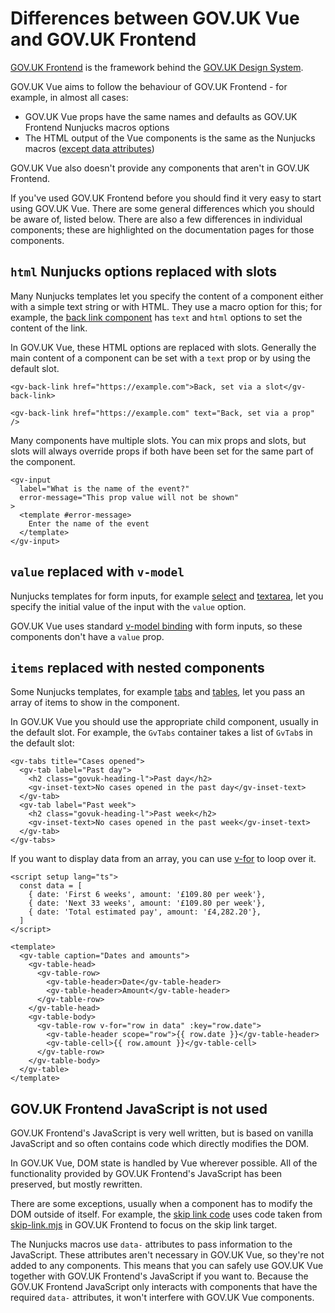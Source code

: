 # Differences between GOV.UK Vue and GOV.UK Frontend

[GOV.UK Frontend](https://frontend.design-system.service.gov.uk/) is the framework behind the 
[GOV.UK Design System](https://design-system.service.gov.uk/). 

GOV.UK Vue aims to follow the behaviour of GOV.UK Frontend - for example, in almost all cases:

- GOV.UK Vue props have the same names and defaults as GOV.UK Frontend Nunjucks macros options
- The HTML output of the Vue components is the same as the Nunjucks macros ([except data attributes](#govuk-frontend-javascript-is-not-used))

GOV.UK Vue also doesn't provide any components that aren't in GOV.UK Frontend.

If you've used GOV.UK Frontend before you should find it very easy to start using GOV.UK Vue.
There are some general differences which you should be aware of, listed below. There are also a few differences in
individual components; these are highlighted on the documentation pages for those components.

## `html` Nunjucks options replaced with slots

Many Nunjucks templates let you specify the content of a component either with a simple text string or with HTML.
They use a macro option for this; for example, the 
[back link component](https://design-system.service.gov.uk/components/back-link/#options-back-link-example-details)
has `text` and `html` options to set the content of the link.

In GOV.UK Vue, these HTML options are replaced with slots. Generally the main content of a component can be set with 
a `text` prop or by using the default slot.

```vue
<gv-back-link href="https://example.com">Back, set via a slot</gv-back-link>
```

```vue
<gv-back-link href="https://example.com" text="Back, set via a prop" />
```

Many components have multiple slots. You can mix props and slots, but slots will always override props if both have been
set for the same part of the component.

<gv-warning-text text="Dynamic slot content can have unintended effects, because slots aren't reactive. If you want to pass dynamic or conditional content to a component, use props rather than slots."></gv-warning-text>

```vue
<gv-input 
  label="What is the name of the event?" 
  error-message="This prop value will not be shown"
>
  <template #error-message>
    Enter the name of the event
  </template>
</gv-input>
```

## `value` replaced with `v-model`

Nunjucks templates for form inputs, for example [select](https://design-system.service.gov.uk/components/select/) and 
[textarea](https://design-system.service.gov.uk/components/textarea/), let you specify the initial value of the input
with the `value` option.

GOV.UK Vue uses standard [v-model binding](https://vuejs.org/guide/components/v-model.html) with form inputs, so these
components don't have a `value` prop.

## `items` replaced with nested components

Some Nunjucks templates, for example
[tabs](https://design-system.service.gov.uk/components/tabs/#options-tabs-example-details) and 
[tables](https://design-system.service.gov.uk/components/table/#options-table-example-details), let you pass an array of 
items to show in the component.

In GOV.UK Vue you should use the appropriate child component, usually in the default slot. For example, the `GvTabs` container takes a list
of `GvTab`s in the default slot:

```vue
<gv-tabs title="Cases opened">
  <gv-tab label="Past day">
    <h2 class="govuk-heading-l">Past day</h2>
    <gv-inset-text>No cases opened in the past day</gv-inset-text>
  </gv-tab>
  <gv-tab label="Past week">
    <h2 class="govuk-heading-l">Past week</h2>
    <gv-inset-text>No cases opened in the past week</gv-inset-text>
  </gv-tab>
</gv-tabs>
```

If you want to display data from an array, you can use [v-for](https://vuejs.org/guide/essentials/list.html) to loop over it.

```vue
<script setup lang="ts">
  const data = [
    { date: 'First 6 weeks', amount: '£109.80 per week'},
    { date: 'Next 33 weeks', amount: '£109.80 per week'},
    { date: 'Total estimated pay', amount: '£4,282.20'},
  ]
</script>

<template>
  <gv-table caption="Dates and amounts">
    <gv-table-head>
      <gv-table-row>
        <gv-table-header>Date</gv-table-header>
        <gv-table-header>Amount</gv-table-header>
      </gv-table-row>
    </gv-table-head>
    <gv-table-body>
      <gv-table-row v-for="row in data" :key="row.date">
        <gv-table-header scope="row">{{ row.date }}</gv-table-header>
        <gv-table-cell>{{ row.amount }}</gv-table-cell>
      </gv-table-row>
    </gv-table-body>
  </gv-table>
</template>
```

## GOV.UK Frontend JavaScript is not used

GOV.UK Frontend's JavaScript is very well written, but is based on vanilla JavaScript and so often contains
code which directly modifies the DOM.

In GOV.UK Vue, DOM state is handled by Vue wherever possible. All of the functionality provided by GOV.UK Frontend's
JavaScript has been preserved, but mostly rewritten.

There are some exceptions, usually when a component has to modify the DOM outside of itself. For example,
the [skip link code](https://github.com/govuk-vue/govuk-vue/blob/main/src/components/govuk-vue/skip-link/GvSkipLink.vue)
uses code taken from [skip-link.mjs](https://github.com/alphagov/govuk-frontend/blob/main/packages/govuk-frontend/src/govuk/components/skip-link/skip-link.mjs)
in GOV.UK Frontend to focus on the skip link target.

The Nunjucks macros use `data-` attributes to pass information to the JavaScript. These attributes aren't necessary in
GOV.UK Vue, so they're not added to any components. This means that you can safely use GOV.UK Vue together with 
GOV.UK Frontend's JavaScript if you want to. Because the GOV.UK Frontend JavaScript only interacts with components that have
the required `data-` attributes, it won't interfere with GOV.UK Vue components.